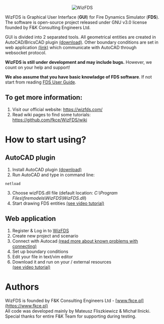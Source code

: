 <p align="center"><img alt="WizFDS" src="https://wizfds.com/welcome/assets/wizfds.svg"></p>

WizFDS is Graphical User Interface (**GUI**) for Fire Dynamics Simulator (**FDS**).  
The software is open-source project released under GNU v3.0 license founded by F&K Consulting Engineers Ltd.  

GUI is divided into 2 separated tools. All geometrical entities are created in AutoCAD/BricsCAD plugin [(download)](https://github.com/fkce/WizFDS/releases/download/0.3.0/WizFDS_0.3.0.msi). Other boundary conditions are set in web application [(link)](https://wizfds.com/login) which communicate with AutoCAD through websocket protocol.

**WizFDS is still under development and may include bugs.** However, we count on your help and support!

**We also assume that you have basic knowladge of FDS software**. If not start from reading [FDS User Guide](https://github.com/firemodels/fds/releases/download/FDS6.7.0/FDS_User_Guide.pdf).

## To get more information: 
1. Visit our official website: https://wizfds.com/
2. Read wiki pages to find some tutorials: https://github.com/fkce/WizFDS/wiki

# How to start using?
## AutoCAD plugin
1. Install AutoCAD plugin [(download)](https://github.com/fkce/WizFDS/releases/download/0.3.0/WizFDS_0.3.0.msi)
2. Run AutoCAD and type in command line:
```
netload
```
3. Choose wizFDS.dll file (default location: _C:\Program Files\firemodels\WizFDS\WizFDS.dll_)
4. Start drawing FDS entities
[(see video tutorial)](https://github.com/fkce/WizFDS/wiki/How-to-start-using%3F#autocad-plugin)

## Web application
1. Register & Log in to [WizFDS](https://wizfds.com/login)
2. Create new project and scenario
3. Connect with Autocad [(read more about known problems with connecting)](https://github.com/fkce/WizFDS/wiki/Known-problems#insecure-websocket-connection)
4. Set up boundary conditions
5. Edit your file in text/vim editor
6. Download it and run on your / external resources  
[(see video tutorial)](https://github.com/fkce/WizFDS/wiki/How-to-start-using%3F#web-application)

# Authors
WizFDS is founded by F&K Consulting Engineers Ltd - [www.fkce.pl](https://www.fkce.pl)  
All code was developed mainly by Mateusz Fliszkiewicz & Michał Ilnicki.
Special thanks for entire F&K Team for supporting during testing.

